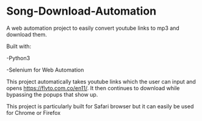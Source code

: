 # Song-Download-Automation
 A web automation project to easily convert youtube links to mp3 and download them.
 
 Built with:
 
 -Python3
 
 -Selenium for Web Automation

 This project automatically takes youtube links which the user can input and opens https://flvto.com.co/en11/. It then continues to download while bypassing the popups that show up.
 
 This project is particularly built for Safari browser but it can easily be used for Chrome or Firefox
 

